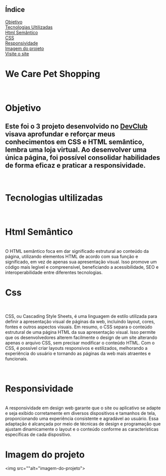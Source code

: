 ## Índice
<a href="#objetivo"> Objetivo </a>  <br>
<a href="#tecnologias"> Tecnologias Ultilizadas   </a> <br>
<a href="#html"> Html Semântico  </a> <br>
<a href="#css"> CSS </a> <br>
<a href="#responsividade"> Responsividade  </a> <br>
<a href="#imagem">Imagem do projeto </a><br>
<a href="https://lojavirtualcss4.netlify.app"> Visite o site </a> <br>

<h1> We Care Pet Shopping </h1>
 
 <br>


<h1 id="objetivo"> Objetivo </h1>
 
 <h2> 
Este foi o 3 projeto desenvolvido no <a href="https://rodolfomori.com.br/devclub"> DevClub </a> visava aprofundar e reforçar meus conhecimentos em CSS e HTML semântico, lembra uma loja virtual. Ao desenvolver uma única página, foi possível consolidar habilidades de forma eficaz e praticar a responsividade.  </h2>
<br>

<h1 id="tecnologias"> Tecnologias ultilizadas </h1>
<br>

<h1 id="html"> Html Semântico </h1>

<br>
O HTML semântico foca em dar significado estrutural ao conteúdo da página, utilizando elementos HTML de acordo com sua função e significado, em vez de apenas sua apresentação visual. Isso promove um código mais legível e compreensível, beneficiando a acessibilidade, SEO e interoperabilidade entre diferentes tecnologias. 
<br>

<h1 id = "css"> Css </h1>
<br>

CSS, ou Cascading Style Sheets, é uma linguagem de estilo utilizada para definir a apresentação visual de páginas da web, incluindo layout, cores, fontes e outros aspectos visuais. Em resumo, o CSS separa o conteúdo estrutural de uma página HTML da sua apresentação visual. Isso permite que os desenvolvedores alterem facilmente o design de um site alterando apenas o arquivo CSS, sem precisar modificar o conteúdo HTML. Com o CSS, é possível criar layouts responsivos e estilizados, melhorando a experiência do usuário e tornando as páginas da web mais atraentes e funcionais.

<br>

<h1 id="responsividade">  Responsividade  </h1>
<br>
 A responsividade em design web garante que o site ou aplicativo se adapte e seja exibido corretamente em diversos dispositivos e tamanhos de tela, proporcionando uma experiência consistente e agradável ao usuário. Essa adaptação é alcançada por meio de técnicas de design e programação que ajustam dinamicamente o layout e o conteúdo conforme as características específicas de cada dispositivo.
 
<br>


<h1 id="imagem"> Imagem do projeto </h1>

<img src=""alt="imagem-do-projeto">

<br>
